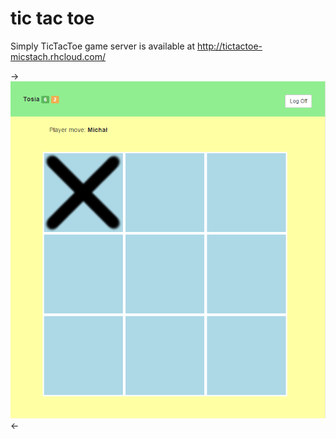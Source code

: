# tic tac toe

Simply TicTacToe game server is available at http://tictactoe-micstach.rhcloud.com/

->![alt tag](https://github.com/micstach/tictactoe/blob/master/hero-img.png)<-
